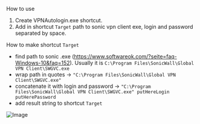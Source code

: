 How to use

1) Create VPNAutologin.exe shortcut.
2) Add in shortcut `Target` path to sonic vpn client exe, login and password separated by space.

How to make shortcut `Target`
- find path to sonic .exe (https://www.softwareok.com/?seite=faq-Windows-10&faq=152). Usually it is `C:\Program Files\SonicWall\Global VPN Client\SWGVC.exe`
- wrap path in quotes -> `"C:\Program Files\SonicWall\Global VPN Client\SWGVC.exe"`
- concatenate it with login and password -> `"C:\Program Files\SonicWall\Global VPN Client\SWGVC.exe" putHereLogin putHerePassword`
- add result string to shortcut `Target`

![Image](https://github.com/vnyTobii/SonicVpnAutologin/blob/master/Images/vpnShortcutTarget.png)
